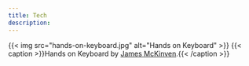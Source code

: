 ```yaml
---
title: Tech
description:
---
```

{{< img src="hands-on-keyboard.jpg" alt="Hands on Keyboard" >}}
{{< caption >}}Hands on Keyboard by [James McKinven](https://unsplash.com/photos/UjD4BnrA4kw).{{< /caption >}}